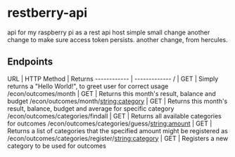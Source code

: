 # restberry-api
api for my raspberry pi as a rest api host
simple small change
another change to make sure access token persists.
another change, from hercules.

## Endpoints

URL | HTTP Method | Returns
------------ | -------------
/ | GET | Simply returns a "Hello World!", to greet user for correct usage
/econ/outcomes/month | GET | Returns this month's result, balance and budget
/econ/outcomes/month/<string:category> | GET | Returns this month's result, balance, budget and average for specific category
/econ/outcomes/categories/findall | GET | Returns all available categories for outcomes
/econ/outcomes/categories/guess/<string:amount> | GET | Returns a list of categories that the specified amount might be registered as
/econ/outcomes/categories/register/<string:category> | GET | Registers a new category to be used for outcomes
